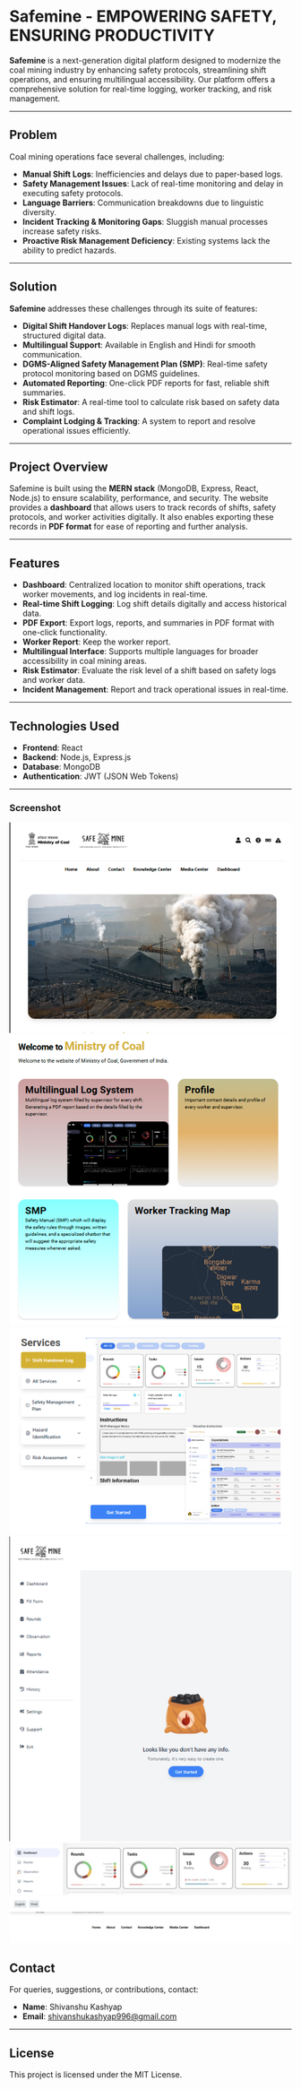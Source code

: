 # Safemine - EMPOWERING SAFETY, ENSURING PRODUCTIVITY

**Safemine** is a next-generation digital platform designed to modernize the coal mining industry by enhancing safety protocols, streamlining shift operations, and ensuring multilingual accessibility. Our platform offers a comprehensive solution for real-time logging, worker tracking, and risk management.

---

## Problem

Coal mining operations face several challenges, including:

- **Manual Shift Logs**: Inefficiencies and delays due to paper-based logs.
- **Safety Management Issues**: Lack of real-time monitoring and delay in executing safety protocols.
- **Language Barriers**: Communication breakdowns due to linguistic diversity.
- **Incident Tracking & Monitoring Gaps**: Sluggish manual processes increase safety risks.
- **Proactive Risk Management Deficiency**: Existing systems lack the ability to predict hazards.

---

## Solution

**Safemine** addresses these challenges through its suite of features:

- **Digital Shift Handover Logs**: Replaces manual logs with real-time, structured digital data.
- **Multilingual Support**: Available in English and  Hindi for smooth communication.
- **DGMS-Aligned Safety Management Plan (SMP)**: Real-time safety protocol monitoring based on DGMS guidelines.
- **Automated Reporting**: One-click PDF reports for fast, reliable shift summaries.
- **Risk Estimator**: A real-time tool to calculate risk based on safety data and shift logs.
- **Complaint Lodging & Tracking**: A system to report and resolve operational issues efficiently.

---

## Project Overview

Safemine is built using the **MERN stack** (MongoDB, Express, React, Node.js) to ensure scalability, performance, and security. The website provides a **dashboard** that allows users to track records of shifts, safety protocols, and worker activities digitally. It also enables exporting these records in **PDF format** for ease of reporting and further analysis.

---

## Features

- **Dashboard**: Centralized location to monitor shift operations, track worker movements, and log incidents in real-time.
- **Real-time Shift Logging**: Log shift details digitally and access historical data.
- **PDF Export**: Export logs, reports, and summaries in PDF format with one-click functionality.
- **Worker Report**: Keep the  worker report. 
- **Multilingual Interface**: Supports multiple languages for broader accessibility in coal mining areas.
- **Risk Estimator**: Evaluate the risk level of a shift based on safety logs and worker data.
- **Incident Management**: Report and track operational issues in real-time.

---

## Technologies Used

- **Frontend**: React
- **Backend**: Node.js, Express.js
- **Database**: MongoDB
- **Authentication**: JWT (JSON Web Tokens)


---

### Screenshot
![Screenshot 1](images\1.png)
![Screenshot 2](images/2.png)
![Screenshot 3](images/3.png)
![Screenshot 4](images/4.png)
![Screenshot 5](images/5.png)
![Screenshot 6](images/6.png)

## Contact
For queries, suggestions, or contributions, contact:
- **Name**: Shivanshu Kashyap
- **Email**: shivanshukashyap996@gmail.com

---

## License
This project is licensed under the MIT License.


